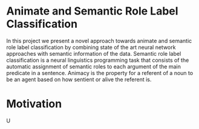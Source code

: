 # Animate and Semantic Role Label Classification
In this project we present a novel approach towards animate and semantic role label classification by combining state of the art neural network approaches 
with semantic information of the data. Semantic role label classification is a neural linguistics programming task that consists of the automatic assignment of semantic roles to each argument of the main predicate in a sentence. Animacy is the property for a referent of a noun to be an agent based on how sentient or alive the referent is.

# Motivation
U
